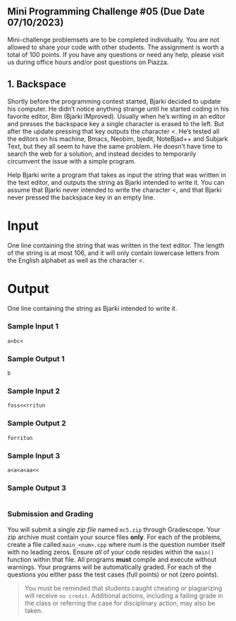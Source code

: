 ## Mini Programming Challenge #05 (Due Date 07/10/2023)

Mini-challenge problemsets are to be completed individually. You are not allowed to share your code with other students. The assignment is worth a total of 100 points. If you have any questions or need any help, please visit us during office hours and/or post questions on Piazza.


<!-- 
## 1. All Different Directions

If you walk through a big city and try to find your way around, you might try asking people for directions. However, asking n people for directions might result in n different sets of directions. But you believe in the law of averages: if you consider everyone’s advice, then you will have a good idea of where to go by computing the average destination that they all lead to. You would also like to know how far off were the worst directions. You compute this as the maximum straight-line distance between each direction’s destination and the averaged destination.

## Input
Input consists of up to 100 test cases. Each test case starts with an integer 1≤n≤20, which is the number of people you ask for directions. The following n lines each has two things: your (x,y) location when you meet the person (since you are walking around meeting people) and that person’s directions from where you are standing. Each person’s directions are built from instructions of the following form:

- ‘start α’, where α is the initial direction you are facing in degrees (east is 0 degrees, north is 90 degrees).

- ‘turn α’, where α is an angle in degrees you should turn. A positive α indicates to turn to the left.

- ‘walk x’, where x is a number of units to walk.

The ‘start’ instruction is always the first instruction, and only occurs at the beginning. Each person’s directions contain at most 25 instructions. All numeric inputs are real numbers in the range [−1000,1000] with at most four digits past the decimal. Input ends when n is zero.

## Output
For each test case, print a line with the x and y coordinates of the average destination, followed by the distance between the worst directions and the averaged destination. Answers should be accurate within 0.01 units.

### Sample Input 1
```
3
87.342 34.30 start 0 walk 10.0
2.6762 75.2811 start -45.0 walk 40 turn 40.0 walk 60
58.518 93.508 start 270 walk 50 turn 90 walk 40 turn 13 walk 5
2
30 40 start 90 walk 5
40 50 start 180 walk 10 turn 90 walk 5
0
```

### Sample Output 1
```
97.1547 40.2334 7.63097
30 45 0
```
 -->

## 1. Backspace

Shortly before the programming contest started, Bjarki decided to update his computer. He didn’t notice anything strange until he started coding in his favorite editor, Bim (Bjarki IMproved). Usually when he’s writing in an editor and presses the backspace key a single character is erased to the left. But after the update pressing that key outputs the character <. He’s tested all the editors on his machine, Bmacs, Neobim, bjedit, NoteBjad++ and Subjark Text, but they all seem to have the same problem. He doesn’t have time to search the web for a solution, and instead decides to temporarily circumvent the issue with a simple program.

Help Bjarki write a program that takes as input the string that was written in the text editor, and outputs the string as Bjarki intended to write it. You can assume that Bjarki never intended to write the character <, and that Bjarki never pressed the backspace key in an empty line.

# Input
One line containing the string that was written in the text editor. The length of the string is at most 106, and it will only contain lowercase letters from the English alphabet as well as the character <.

# Output
One line containing the string as Bjarki intended to write it.

### Sample Input 1
```
a<bc<
```
### Sample Output 1
```
b
```

### Sample Input 2
```
foss<<rritun
```
### Sample Output 2
```
forritun
```
### Sample Input 3
```
a<a<a<aa<<
```
### Sample Output 3
```
```


### Submission and Grading
You will submit a single _zip file_ named `mc5.zip` through Gradescope.  Your zip archive must contain your source files **only**.  For each of the problems, create a file called `main_<num>.cpp` where _num_ is the question number itself with no leading zeros. Ensure _all_ of your code resides within the `main()` function within that file.  All programs **must** compile and execute without warnings.  Your programs will be automatically graded.  For each of the questions you either pass the test cases (full points) or not (zero points).

>You must be reminded that students caught cheating or plagiarizing will receive `no credit`. Additional actions, including a failing grade in the class or referring the case for disciplinary action, may also be taken.
